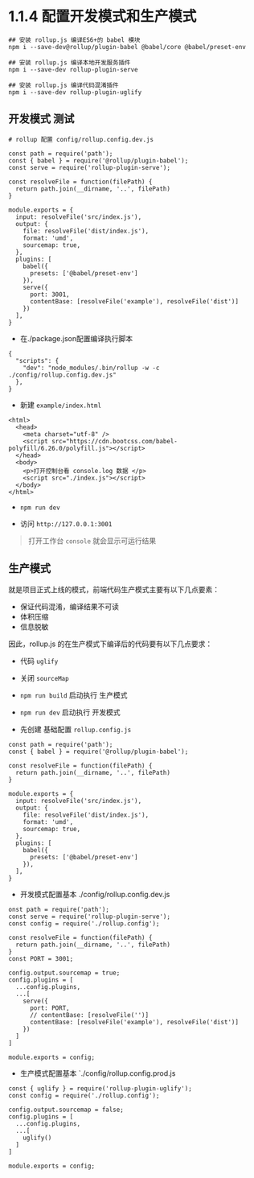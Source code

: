 # 1.1.4 配置开发模式和生产模式

```
## 安装 rollup.js 编译ES6+的 babel 模块
npm i --save-dev@rollup/plugin-babel @babel/core @babel/preset-env 

## 安装 rollup.js 编译本地开发服务插件
npm i --save-dev rollup-plugin-serve

## 安装 rollup.js 编译代码混淆插件
npm i --save-dev rollup-plugin-uglify
```


## 开发模式 测试

```
# rollup 配置 config/rollup.config.dev.js

const path = require('path');
const { babel } = require('@rollup/plugin-babel');
const serve = require('rollup-plugin-serve');

const resolveFile = function(filePath) {
  return path.join(__dirname, '..', filePath)
}

module.exports = {
  input: resolveFile('src/index.js'),
  output: {
    file: resolveFile('dist/index.js'),
    format: 'umd',
    sourcemap: true,
  }, 
  plugins: [
    babel({
      presets: ['@babel/preset-env']
    }),
    serve({
      port: 3001,
      contentBase: [resolveFile('example'), resolveFile('dist')]
    })
  ],
}
```

- 在./package.json配置编译执行脚本
```
{
  "scripts": {
    "dev": "node_modules/.bin/rollup -w -c ./config/rollup.config.dev.js"
  },
}
```


- 新建 `example/index.html `

```
<html>
  <head>
    <meta charset="utf-8" />
    <script src="https://cdn.bootcss.com/babel-polyfill/6.26.0/polyfill.js"></script>
  </head>
  <body>
    <p>打开控制台看 console.log 数据 </p>
    <script src="./index.js"></script>
  </body>
</html>
```

- `npm run dev`

- 访问 `http://127.0.0.1:3001`

>打开工作台 `console` 就会显示可运行结果



## 生产模式 

就是项目正式上线的模式，前端代码生产模式主要有以下几点要素：

- 保证代码混淆，编译结果不可读
- 体积压缩
- 信息脱敏

因此，rollup.js 的在生产模式下编译后的代码要有以下几点要求：

- 代码 `uglify`
- 关闭 `sourceMap`
- `npm run build` 启动执行 生产模式
- `npm run dev` 启动执行 开发模式



- 先创建 基础配置  `rollup.config.js`

```
const path = require('path');
const { babel } = require('@rollup/plugin-babel');

const resolveFile = function(filePath) {
  return path.join(__dirname, '..', filePath)
}

module.exports = {
  input: resolveFile('src/index.js'),
  output: {
    file: resolveFile('dist/index.js'),
    format: 'umd',
    sourcemap: true,
  }, 
  plugins: [
    babel({
      presets: ['@babel/preset-env']
    }),
  ],
}
```
- 开发模式配置基本 ./config/rollup.config.dev.js

```
onst path = require('path');
const serve = require('rollup-plugin-serve');
const config = require('./rollup.config');

const resolveFile = function(filePath) {
  return path.join(__dirname, '..', filePath)
}
const PORT = 3001;

config.output.sourcemap = true;
config.plugins = [
  ...config.plugins,
  ...[
    serve({
      port: PORT,
      // contentBase: [resolveFile('')]
      contentBase: [resolveFile('example'), resolveFile('dist')]
    })
  ]
]

module.exports = config;
```

- 生产模式配置基本 `./config/rollup.config.prod.js

```
const { uglify } = require('rollup-plugin-uglify');
const config = require('./rollup.config');

config.output.sourcemap = false;
config.plugins = [
  ...config.plugins,
  ...[
    uglify()
  ]
]

module.exports = config;
```

